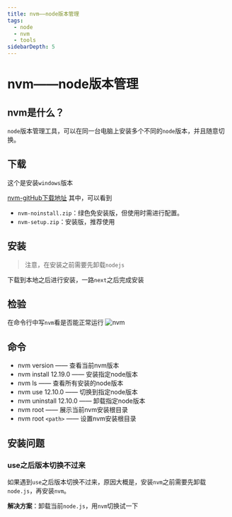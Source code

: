 ```yaml
---
title: nvm——node版本管理
tags: 
  - node
  - nvm
  - tools
sidebarDepth: 5
---
```

# nvm——node版本管理

## nvm是什么？
`node`版本管理工具，可以在同一台电脑上安装多个不同的`node`版本，并且随意切换。
## 下载
这个是安装`windows`版本

[nvm-gitHub下载地址](https://github.com/coreybutler/nvm-windows/releases) 其中，可以看到
- `nvm-noinstall.zip`：绿色免安装版，但使用时需进行配置。
- `nvm-setup.zip`：安装版，推荐使用


## 安装
> 注意，在安装之前需要先卸载`nodejs`

下载到本地之后进行安装，一路`next`之后完成安装

## 检验
在命令行中写`nvm`看是否能正常运行
![nvm](https://p3-juejin.byteimg.com/tos-cn-i-k3u1fbpfcp/fe15119e2a0845749a5e36eea94a754f~tplv-k3u1fbpfcp-zoom-1.image)

## 命令
- nvm version —— 查看当前nvm版本
- nvm install 12.19.0 —— 安装指定node版本
- nvm ls —— 查看所有安装的node版本
- nvm use 12.10.0 —— 切换到指定node版本
- nvm uninstall 12.10.0 —— 卸载指定node版本
- nvm root —— 展示当前nvm安装根目录
- nvm root `<path>` —— 设置nvm安装根目录

## 安装问题
### use之后版本切换不过来
如果遇到`use`之后版本切换不过来，原因大概是，安装`nvm`之前需要先卸载`node.js`，再安装`nvm`。

**解决方案**：卸载当前`node.js`，用`nvm`切换试一下

<Vssue :options="{ locale: 'zh' }"/>